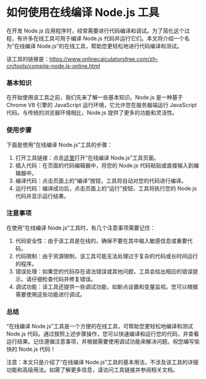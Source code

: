 如何使用在线编译 Node.js 工具
===================

在开发 Node.js 应用程序时，经常需要进行代码编译和调试。为了简化这个过程，有许多在线工具可用于编译 Node.js 代码并运行它们。本文将介绍一个名为“在线编译 Node.js”的在线工具，帮助您更轻松地进行代码编译和测试。

该工具的链接是：<https://www.onlinecalculatorsfree.com/zh-cn/tools/compile-node.js-online.html>

### 基本知识

在开始使用该工具之前，我们先来了解一些基本知识。Node.js 是一种基于 Chrome V8 引擎的 JavaScript 运行环境，它允许您在服务器端运行 JavaScript 代码。与传统的浏览器环境相比，Node.js 提供了更多的功能和灵活性。

### 使用步骤

下面是使用“在线编译 Node.js”工具的步骤：

1. 打开工具链接：点击[这里](https://www.onlinecalculatorsfree.com/zh-cn/tools/compile-node.js-online.html)打开“在线编译 Node.js”工具页面。
2. 插入代码：在页面的代码编辑器中，将您的 Node.js 代码粘贴或直接输入到编辑器中。
3. 编译代码：点击页面上的“编译”按钮，工具将自动对您的代码进行编译。
4. 运行代码：编译成功后，点击页面上的“运行”按钮，工具将执行您的 Node.js 代码并显示运行结果。

### 注意事项

在使用“在线编译 Node.js”工具时，有几个注意事项需要记住：

1. 代码安全性：由于该工具是在线的，确保不要在其中输入敏感信息或重要代码。
2. 代码限制：由于资源限制，该工具可能无法处理过于复杂的代码或长时间运行的程序。
3. 错误处理：如果您的代码存在语法错误或其他问题，工具会给出相应的错误提示。请仔细检查代码并修复错误。
4. 调试功能：该工具还提供一些调试功能，如断点设置和变量监视。您可以根据需要使用这些功能进行调试。

### 总结

“在线编译 Node.js”工具是一个方便的在线工具，可帮助您更轻松地编译和测试 Node.js 代码。通过按照上述步骤操作，您可以快速编译和运行您的代码，并查看运行结果。记住遵循注意事项，并根据需要使用调试功能来解决问题。祝您编写愉快的 Node.js 代码！

注意：本文只是介绍了“在线编译 Node.js”工具的基本用法，不涉及该工具的详细功能和高级用法。如需了解更多信息，请访问工具链接并参阅相关文档。